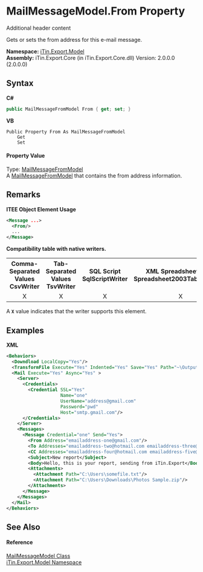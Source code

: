 # MailMessageModel.From Property 
Additional header content 

Gets or sets the from address for this e-mail message.

**Namespace:**&nbsp;<a href="N_iTin_Export_Model">iTin.Export.Model</a><br />**Assembly:**&nbsp;iTin.Export.Core (in iTin.Export.Core.dll) Version: 2.0.0.0 (2.0.0.0)

## Syntax

**C#**<br />
``` C#
public MailMessageFromModel From { get; set; }
```

**VB**<br />
``` VB
Public Property From As MailMessageFromModel
	Get
	Set
```


#### Property Value
Type: <a href="T_iTin_Export_Model_MailMessageFromModel">MailMessageFromModel</a><br />A <a href="T_iTin_Export_Model_MailMessageFromModel">MailMessageFromModel</a> that contains the from address information.

## Remarks

**ITEE Object Element Usage**<br />
``` XML
<Message ...>
  <From/>
  ...
</Message>
```


<strong>Compatibility table with native writers.</strong><table><tr><th>Comma-Separated Values<br />CsvWriter</th><th>Tab-Separated Values<br />TsvWriter</th><th>SQL Script<br />SqlScriptWriter</th><th>XML Spreadsheet 2003<br />Spreadsheet2003TabularWriter</th></tr><tr><td align="center">X</td><td align="center">X</td><td align="center">X</td><td align="center">X</td></tr></table> A <strong>`X`</strong> value indicates that the writer supports this element.


## Examples

**XML**<br />
``` XML
<Behaviors>
  <Downdload LocalCopy="Yes"/>
  <TransformFile Execute="Yes" Indented="Yes" Save="Yes" Path="~\Output"/>
  <Mail Execute="Yes" Async="Yes" >
    <Server>
      <Credentials>
        <Credential SSL="Yes" 
                    Name="one" 
                    UserName="address@gmail.com" 
                    Password="pwd" 
                    Host="smtp.gmail.com"/>
      </Credentials>
    </Server>
    <Messages>
      <Message Credential="one" Send="Yes">
        <From Address="emailaddress-one@gmail.com"/>
        <To Addresses="emailaddress-two@hotmail.com emailaddress-three@hotmail.com"/>
        <CC Addresses="emailaddress-four@hotmail.com emailaddress-five@hotmail.com"/>
        <Subject>New report</Subject>
        <Body>Hello, this is your report, sending from iTin.Export</Body>
        <Attachments>
          <Attachment Path="C:\Users\somefile.txt"/>
          <Attachment Path="C:\Users\Downloads\Photos Sample.zip"/>
        </Attachments>
      </Message>
    </Messages>
  </Mail>
</Behaviors>
```


## See Also


#### Reference
<a href="T_iTin_Export_Model_MailMessageModel">MailMessageModel Class</a><br /><a href="N_iTin_Export_Model">iTin.Export.Model Namespace</a><br />
